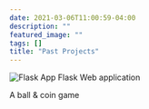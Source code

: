 ```yaml
---
date: 2021-03-06T11:00:59-04:00
description: ""
featured_image: ""
tags: []
title: "Past Projects"
---
```

![Flask App](/images/flaskweb.jpg)
Flask Web application

A ball & coin game
